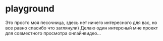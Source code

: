 playground
==========
Это просто моя песочница, здесь нет ничего интересного для вас, но все равно спасибо что заглянули)
Делаю один интерсный мне проект для совместного просмотра онлайнвидео...
